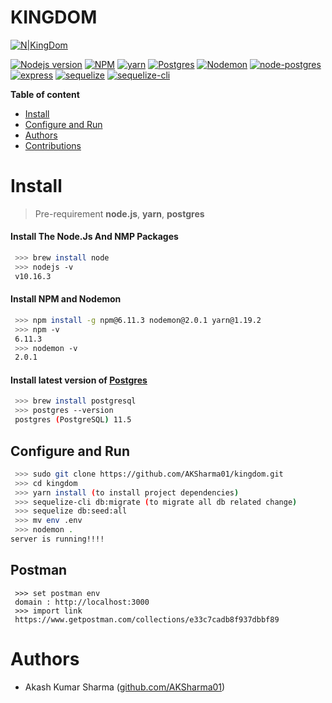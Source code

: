 # KINGDOM

[![N|KingDom](https://www.48hourslogo.com/48hourslogo_data/2018/04/15/72074_1523734206.png)](https://github.com/AKSharma01/kingdom)

[![Nodejs version](https://img.shields.io/badge/nodejs-10.16.3-blue.svg)](https://nodejs.org/en/blog/release/v10.16.3/) [![NPM](https://img.shields.io/badge/npm-6.11.3-skyblue.svg)](https://www.npmjs.com/package/npm/v/6.11.3) [![yarn](https://img.shields.io/badge/yarn-1.19.2-%23ff3300.svg)](https://github.com/yarnpkg/yarn#readme) [![Postgres](https://img.shields.io/badge/postgres-11.5-green.svg)](https://www.npmjs.com/package/mongoose/v/5.7.14)  [![Nodemon](https://img.shields.io/badge/nodemon-2.0.1-%23990099.svg)](https://www.npmjs.com/package/nodemon/v/2.0.1) [![node-postgres](https://img.shields.io/badge/pg-7.15.1-green.svg)](https://github.com/brianc/node-postgres) [![express](https://img.shields.io/badge/express-4.17.1-green.svg)](http://expressjs.com/) [![sequelize](https://img.shields.io/badge/sequelize-5.21.2-%2390099.svg)](https://sequelize.org/v5/) [![sequelize-cli](https://img.shields.io/badge/sequelize_cli-5.5.1-orange.svg)](https://github.com/sequelize/cli)


__Table of content__
    
- [Install](#install)
- [Configure and Run](#configure-and-run)
- [Authors](#authors)
- [Contributions](#contributions)


# Install
> Pre-requirement
**node.js**, **yarn**, **postgres**

#### Install The Node.Js And NMP Packages
```sh
 >>> brew install node
 >>> nodejs -v
 v10.16.3
```
#### Install NPM and Nodemon
```sh
 >>> npm install -g npm@6.11.3 nodemon@2.0.1 yarn@1.19.2
 >>> npm -v
 6.11.3
 >>> nodemon -v
 2.0.1
```

#### Install latest version of [Postgres](http://www.postgresqltutorial.com/)
```sh
 >>> brew install postgresql
 >>> postgres --version
 postgres (PostgreSQL) 11.5
```

## Configure and Run
```sh
 >>> sudo git clone https://github.com/AKSharma01/kingdom.git
 >>> cd kingdom
 >>> yarn install (to install project dependencies)
 >>> sequelize-cli db:migrate (to migrate all db related change)
 >>> sequelize db:seed:all
 >>> mv env .env
 >>> nodemon .
server is running!!!!
```

## Postman
```
 >>> set postman env 
 domain : http://localhost:3000
 >>> import link 
 https://www.getpostman.com/collections/e33c7cadb8f937dbbf89
```


# Authors
- Akash Kumar Sharma ([github.com/AKSharma01](https://github.com/AKSharma01))
